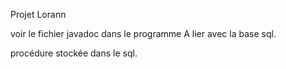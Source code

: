 Projet Lorann

voir le fichier javadoc dans le programme
A lier avec la base sql.

procédure stockée dans le sql.
